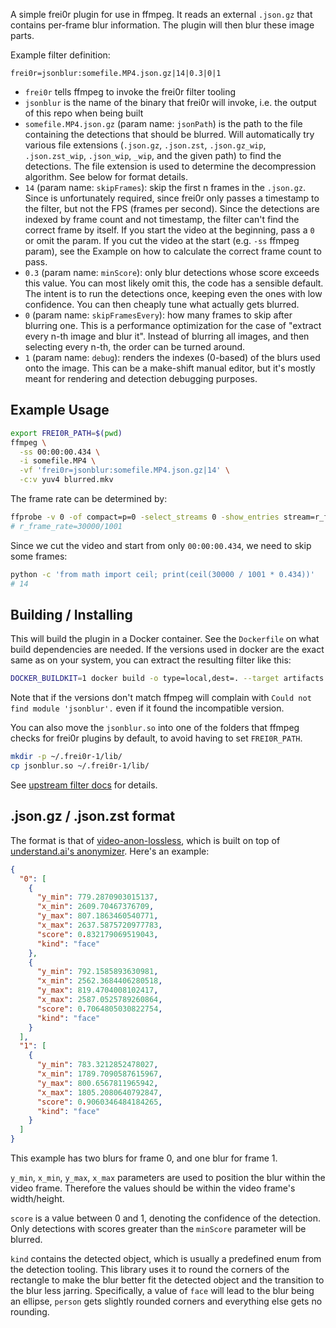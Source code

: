 A simple frei0r plugin for use in ffmpeg. It reads an external `.json.gz` that
contains per-frame blur information. The plugin will then blur these image
parts.

Example filter definition:
```
frei0r=jsonblur:somefile.MP4.json.gz|14|0.3|0|1
```

* `frei0r` tells ffmpeg to invoke the frei0r filter tooling
* `jsonblur` is the name of the binary that frei0r will invoke, i.e. the output
  of this repo when being built
* `somefile.MP4.json.gz` (param name: `jsonPath`) is the path to the file
  containing the detections that should be blurred. Will automatically try
  various file extensions (`.json.gz`, `.json.zst`, `.json.gz_wip`,
  `.json.zst_wip`, `.json_wip`, `_wip`, and the given path) to find the
  detections. The file extension is used to determine the decompression
  algorithm. See below for format details.
* `14` (param name: `skipFrames`): skip the first n frames in the `.json.gz`.
  Since is unfortunately required, since frei0r only passes a timestamp to the
  filter, but not the FPS (frames per second). Since the detections are indexed
  by frame count and not timestamp, the filter can't find the correct frame by
  itself. If you start the video at the beginning, pass a `0` or omit the param.
  If you cut the video at the start (e.g. `-ss` ffmpeg param), see the Example
  on how to calculate the correct frame count to pass.
* `0.3` (param name: `minScore`): only blur detections whose score exceeds this
  value. You can most likely omit this, the code has a sensible default. The
  intent is to run the detections once, keeping even the ones with low
  confidence. You can then cheaply tune what actually gets blurred.
* `0` (param name: `skipFramesEvery`): how many frames to skip after blurring
  one. This is a performance optimization for the case of "extract every n-th
  image and blur it". Instead of blurring all images, and then selecting every
  n-th, the order can be turned around.
* `1` (param name: `debug`): renders the indexes (0-based) of the blurs used
  onto the image. This can be a make-shift manual editor, but it's mostly meant
  for rendering and detection debugging purposes.

## Example Usage

```bash
export FREI0R_PATH=$(pwd)
ffmpeg \
  -ss 00:00:00.434 \
  -i somefile.MP4 \
  -vf 'frei0r=jsonblur:somefile.MP4.json.gz|14' \
  -c:v yuv4 blurred.mkv
```

The frame rate can be determined by:
```bash
ffprobe -v 0 -of compact=p=0 -select_streams 0 -show_entries stream=r_frame_rate somefile.MP4
# r_frame_rate=30000/1001
```

Since we cut the video and start from only `00:00:00.434`, we need to skip some frames:
```bash
python -c 'from math import ceil; print(ceil(30000 / 1001 * 0.434))'
# 14
```

## Building / Installing

This will build the plugin in a Docker container. See the `Dockerfile` on what
build dependencies are needed. If the versions used in docker are the exact same
as on your system, you can extract the resulting filter like this:
```bash
DOCKER_BUILDKIT=1 docker build -o type=local,dest=. --target artifacts .
```
Note that if the versions don't match ffmpeg will complain with `Could not find
module 'jsonblur'.` even if it found the incompatible version.

You can also move the `jsonblur.so` into one of the folders that ffmpeg checks
for frei0r plugins by default, to avoid having to set `FREI0R_PATH`.

```bash
mkdir -p ~/.frei0r-1/lib/
cp jsonblur.so ~/.frei0r-1/lib/
```

See [upstream filter docs] for details.

## .json.gz / .json.zst format

The format is that of [video-anon-lossless], which is built on top of
[understand.ai's anonymizer]. Here's an example:

```json
{
  "0": [
    {
      "y_min": 779.2870903015137,
      "x_min": 2609.70467376709,
      "y_max": 807.1863460540771,
      "x_max": 2637.5875720977783,
      "score": 0.832179069519043,
      "kind": "face"
    },
    {
      "y_min": 792.1585893630981,
      "x_min": 2562.3684406280518,
      "y_max": 819.4704008102417,
      "x_max": 2587.0525789260864,
      "score": 0.7064805030822754,
      "kind": "face"
    }
  ],
  "1": [
    {
      "y_min": 783.3212852478027,
      "x_min": 1789.7090587615967,
      "y_max": 800.6567811965942,
      "x_max": 1805.2080640792847,
      "score": 0.9060346484184265,
      "kind": "face"
    }
  ]
}
```

This example has two blurs for frame 0, and one blur for frame 1.

`y_min`, `x_min`, `y_max`, `x_max` parameters are used to position the blur
within the video frame. Therefore the values should be within the video frame's
width/height.

`score` is a value between 0 and 1, denoting the confidence of the detection.
Only detections with scores greater than the `minScore` parameter will be
blurred.

`kind` contains the detected object, which is usually a predefined enum from the
detection tooling. This library uses it to round the corners of the rectangle to
make the blur better fit the detected object and the transition to the blur less
jarring. Specifically, a value of `face` will lead to the blur being an ellipse,
`person` gets slightly rounded corners and everything else gets no rounding.


[upstream filter docs]: https://ffmpeg.org/ffmpeg-filters.html#frei0r-1
[video-anon-lossless]: https://github.com/breunigs/video-anon-lossless
[understand.ai's anonymizer]: https://github.com/understand-ai/anonymizer
